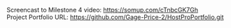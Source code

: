 Screencast to Milestone 4 video: https://somup.com/cTnbcGK7Gh                                                                            
Project Portfolio URL: https://github.com/Gage-Price-2/HostProPortfolio.git
